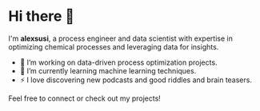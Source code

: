 # Hi there 👋

I'm **alexsusi**, a process engineer and data scientist with expertise in optimizing chemical processes and leveraging data for insights.

- 🔭 I’m working on data-driven process optimization projects.
- 🌱 I’m currently learning machine learning techniques.
- ⚡ I love discovering new podcasts and good riddles and brain teasers.

Feel free to connect or check out my projects!
